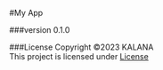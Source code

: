 #My App

###version
0.1.0

###License
Copyright &copy;2023 KALANA <br>
This project is licensed under [License](License.txt)